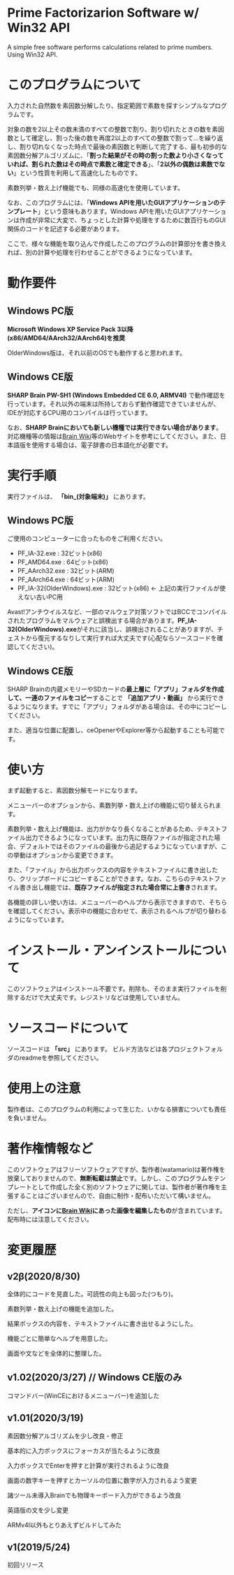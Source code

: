 # Prime Factorizarion Software w/ Win32 API
A simple free software performs calculations related to prime numbers. Using Win32 API.

# このプログラムについて

入力された自然数を素因数分解したり、指定範囲で素数を探すシンプルなプログラムです。

対象の数を2以上その数未満のすべての整数で割り、割り切れたときの数を素因数として確定し、割った後の数を再度2以上のすべての整数で割って...を繰り返し、割り切れなくなった時点で最後の素因数と判断して完了する、最も初歩的な素因数分解アルゴリズムに、「**割った結果がその時の割った数より小さくなっていれば、割られた数はその時点で素数と確定できる**」、「**2以外の偶数は素数でない**」という性質を利用して高速化したものです。

素数列挙・数え上げ機能でも、同様の高速化を使用しています。

なお、このプログラムには、「**Windows APIを用いたGUIアプリケーションのテンプレート**」という意味もあります。Windows APIを用いたGUIアプリケーションは作成が非常に大変で、ちょっとした計算や処理をするために数百行ものGUI関係のコードを記述する必要があります。

ここで、様々な機能を取り込んで作成したこのプログラムの計算部分を書き換えれば、別の計算や処理を行わせることができるようになっています。

# 動作要件
## Windows PC版
**Microsoft Windows XP Service Pack 3以降(x86/AMD64/AArch32/AArch64)を推奨**

OlderWindows版は、それ以前のOSでも動作すると思われます。

## Windows CE版
**SHARP Brain PW-SH1 (Windows Embedded CE 6.0, ARMV4I)** で動作確認を行っています。それ以外の端末は所持しておらず動作確認できていませんが、IDEが対応するCPU用のコンパイルは行っています。

なお、**SHARP Brainにおいても新しい機種では実行できない場合があります**。対応機種等の情報は[Brain Wiki](https://brain.fandom.com/ja)等のWebサイトを参考にしてください。また、日本語版を使用する場合は、電子辞書の日本語化が必要です。

# 実行手順
実行ファイルは、 **「bin_(対象端末)」** にあります。
## Windows PC版
ご使用のコンピューターに合ったものをご利用ください。
- PF_IA-32.exe : 32ビット(x86)
- PF_AMD64.exe : 64ビット(x86)
- PF_AArch32.exe : 32ビット(ARM)
- PF_AArch64.exe : 64ビット(ARM)
- PF_IA-32(OlderWindows).exe : 32ビット(x86) <- 上記の実行ファイルが使えない古いPC用

Avast!アンチウイルスなど、一部のマルウェア対策ソフトではBCCでコンパイルされたプログラムをマルウェアと誤検出する場合があります。**PF_IA-32(OlderWindows).exe**がそれに該当し、誤検出されることがありますが、チェストから復元するなりして実行すれば大丈夫です(心配ならソースコードを確認してください)。

## Windows CE版
SHARP Brainの内蔵メモリーやSDカードの**最上層に「アプリ」フォルダを作成して、一連のファイルをコピー**することで **「追加アプリ・動画」** から実行できるようになります。すでに「アプリ」フォルダがある場合は、その中にコピーしてください。

また、適当な位置に配置し、ceOpenerやExplorer等から起動することも可能です。

# 使い方
まず起動すると、素因数分解モードになります。

メニューバーのオプションから、素数列挙・数え上げの機能に切り替えられます。

素数列挙・数え上げ機能は、出力がかなり長くなることがあるため、テキストファイル出力できるようになっています。出力先に既存ファイルが指定された場合、デフォルトではそのファイルの最後から追記するようになっていますが、この挙動はオプションから変更できます。

また、「ファイル」から出力ボックスの内容をテキストファイルに書き出したり、クリップボードにコピーすることができます。なお、こちらのテキストファイル書き出し機能では、**既存ファイルが指定された場合常に上書き**されます。

各機能の詳しい使い方は、メニューバーのヘルプから表示できますので、そちらを確認してください。表示中の機能に合わせて、表示されるヘルプが切り替わるようになっています。

# インストール・アンインストールについて
このソフトウェアはインストール不要です。削除も、そのまま実行ファイルを削除するだけで大丈夫です。レジストリなどは使用していません。

# ソースコードについて
ソースコードは **「src」** にあります。
ビルド方法などは各プロジェクトフォルダのreadmeを参照してください。

# 使用上の注意
製作者は、このプログラムの利用によって生じた、いかなる損害についても責任を負いません。

# 著作権情報など
このソフトウェアはフリーソフトウェアですが、製作者(watamario)は著作権を放棄しておりませんので、**無断転載は禁止**です。しかし、このプログラムをテンプレートとして作成した全く別のソフトウェアに関しては、製作者が著作権を主張することはございませんので、自由に制作・配布いただいて構いません。

ただし、**アイコンに[Brain Wiki](https://brain.fandom.com/ja)にあった画像を編集したもの**が含まれています。配布時には注意してください。

# 変更履歴
## v2β(2020/8/30)

全体的にコードを見直した。可読性の向上も図った(つもり)。

素数列挙・数え上げの機能を追加した。

結果ボックスの内容を、テキストファイルに書き出せるようにした。

機能ごとに簡単なヘルプを用意した。

画面や文などを全体的に整理した。

## v1.02(2020/3/27) // Windows CE版のみ

コマンドバー(WinCEにおけるメニューバー)を追加した

## v1.01(2020/3/19)

素因数分解アルゴリズムを少し改良・修正

基本的に入力ボックスにフォーカスが当たるように改良

入力ボックスでEnterを押すと計算が実行されるように改良

画面の数字キーを押すとカーソルの位置に数字が入力されるよう変更

諸ツール未導入Brainでも物理キーボード入力ができるよう改良

英語版の文を少し変更

ARMv4I以外もとりあえずビルドしてみた

## v1(2019/5/24)

初回リリース
